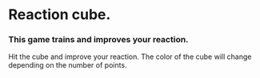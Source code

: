 # Reaction cube.
### This game trains and improves your reaction.
Hit the cube and improve your reaction. The color of the cube will change depending on the number of points.

